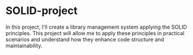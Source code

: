 # SOLID-project
In this project, I'll create a library management system applying the SOLID principles. This project will allow me to apply these principles in practical scenarios and understand how they enhance code structure and maintainability.


